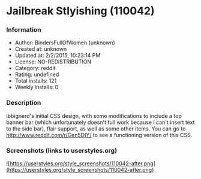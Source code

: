 # Jailbreak Stlyishing (110042)

### Information
- Author: BindersFullOfWomen (unknown)
- Created at: unknown
- Updated at: 2/2/2015, 10:23:14 PM
- License: NO-REDISTRIBUTION
- Category: reddit
- Rating: undefined
- Total installs: 121
- Weekly installs: 0


### Description
ibbignerd's initial CSS design, with some modifications to include a top banner bar (which unfortunately doesn't full work because I can't insert text to the side bar), flair support, as well as some other items. You can go to http://www.reddit.com/r/Gen5DIY/ to see a functioning version of this CSS.


### Screenshots (links to userstyles.org)
![https://userstyles.org/style_screenshots/110042-after.png](https://userstyles.org/style_screenshots/110042-after.png)



